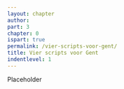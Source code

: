 ```yaml
---
layout: chapter
author: 
part: 3
chapter: 0
ispart: true
permalink: /vier-scripts-voor-gent/
title: Vier scripts voor Gent
indentlevel: 1
---
```


Placeholder